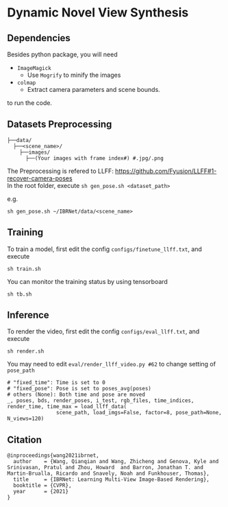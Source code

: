 # Dynamic Novel View Synthesis

## Dependencies

Besides python package, you will need

- `ImageMagick`
  - Use `Mogrify` to minify the images
- `colmap`
  - Extract camera parameters and scene bounds.

to run the code.

## Datasets Preprocessing
```
├──data/
  ├──<scene_name>/
    ├──images/
      ├──(Your images with frame index#) #.jpg/.png
```
The Preprocessing is refered to LLFF: https://github.com/Fyusion/LLFF#1-recover-camera-poses \
In the root folder, execute `sh gen_pose.sh <dataset_path>` 

e.g.
```
sh gen_pose.sh ~/IBRNet/data/<scene_name>
```

## Training
To train a model, first edit the config `configs/finetune_llff.txt`, and execute
```
sh train.sh
```

You can monitor the training status by using tensorboard
```
sh tb.sh
```

## Inference
To render the video, first edit the config `configs/eval_llff.txt`, and execute
```
sh render.sh
```

You may need to edit `eval/render_llff_video.py #62` to change setting of `pose_path`
```
# "fixed_time": Time is set to 0 
# "fixed_pose": Pose is set to poses_avg(poses)
# others (None): Both time and pose are moved
_, poses, bds, render_poses, i_test, rgb_files, time_indices, render_time, time_max = load_llff_data(
                scene_path, load_imgs=False, factor=8, pose_path=None, N_views=120)
```


## Citation
```
@inproceedings{wang2021ibrnet,
  author    = {Wang, Qianqian and Wang, Zhicheng and Genova, Kyle and Srinivasan, Pratul and Zhou, Howard  and Barron, Jonathan T. and Martin-Brualla, Ricardo and Snavely, Noah and Funkhouser, Thomas},
  title     = {IBRNet: Learning Multi-View Image-Based Rendering},
  booktitle = {CVPR},
  year      = {2021}
}

```
